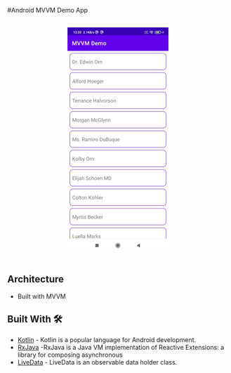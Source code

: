 #Android MVVM Demo App

<br/>

<div align="center">
  <img src="ss/s_1.jpg" width="230px" />
</div>

<br/>


## Architecture
* Built with MVVM

## Built With 🛠
- [Kotlin](https://kotlinlang.org/) - Kotlin is a popular language for Android development.
- [RxJava](https://github.com/ReactiveX/RxJava) -RxJava is a Java VM implementation of Reactive Extensions: a library for composing asynchronous 
- [LiveData](https://developer.android.com/topic/libraries/architecture/livedata) - LiveData is an observable data holder class. 

